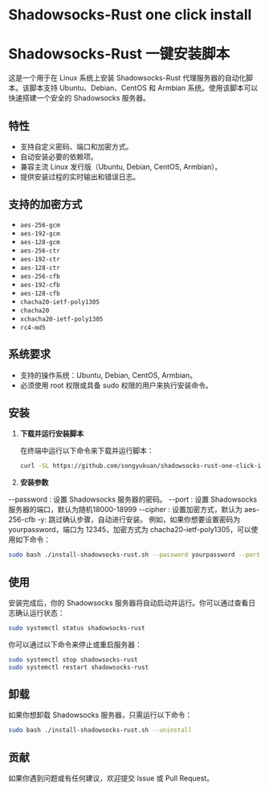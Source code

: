 

# Shadowsocks-Rust one click install
# Shadowsocks-Rust 一键安装脚本

这是一个用于在 Linux 系统上安装 Shadowsocks-Rust 代理服务器的自动化脚本。该脚本支持 Ubuntu、Debian、CentOS 和 Armbian 系统。使用该脚本可以快速搭建一个安全的 Shadowsocks 服务器。

## 特性

- 支持自定义密码、端口和加密方式。
- 自动安装必要的依赖项。
- 兼容主流 Linux 发行版（Ubuntu, Debian, CentOS, Armbian）。
- 提供安装过程的实时输出和错误日志。
  
## 支持的加密方式

- `aes-256-gcm`
- `aes-192-gcm`
- `aes-128-gcm`
- `aes-256-ctr`
- `aes-192-ctr`
- `aes-128-ctr`
- `aes-256-cfb`
- `aes-192-cfb`
- `aes-128-cfb`
- `chacha20-ietf-poly1305`
- `chacha20`
- `xchacha20-ietf-poly1305`
- `rc4-md5`

## 系统要求

- 支持的操作系统：Ubuntu, Debian, CentOS, Armbian。
- 必须使用 root 权限或具备 sudo 权限的用户来执行安装命令。

## 安装

1. **下载并运行安装脚本**

   在终端中运行以下命令来下载并运行脚本：

   ```bash
   curl -SL https://github.com/songyukuan/shadowsocks-rust-one-click-install/blob/main/install-shadowsocks-rust.sh -o install-shadowsocks-rust.sh && sudo chmod +x ./install-shadowsocks-rust.sh && sudo bash ./install-shadowsocks-rust.sh
   ```

2. **安装参数**

--password <password>: 设置 Shadowsocks 服务器的密码。
--port <port>: 设置 Shadowsocks 服务器的端口，默认为随机18000-18999
--cipher <cipher>: 设置加密方式，默认为 aes-256-cfb
-y: 跳过确认步骤，自动进行安装。
例如，如果你想要设置密码为 yourpassword，端口为 12345，加密方式为 chacha20-ietf-poly1305，可以使用如下命令：

   ```bash
   sudo bash ./install-shadowsocks-rust.sh --password yourpassword --port 12345 --cipher chacha20-ietf-poly1305 -y

   ```
## 使用
安装完成后，你的 Shadowsocks 服务器将自动启动并运行。你可以通过查看日志确认运行状态：

   ```bash
   sudo systemctl status shadowsocks-rust
   ```
你可以通过以下命令来停止或重启服务器：
   ```bash
   sudo systemctl stop shadowsocks-rust
   sudo systemctl restart shadowsocks-rust
   ```

## 卸载
如果你想卸载 Shadowsocks 服务器，只需运行以下命令：
   ```bash
   sudo bash ./install-shadowsocks-rust.sh --uninstall
   ```
## 贡献
如果你遇到问题或有任何建议，欢迎提交 Issue 或 Pull Request。
